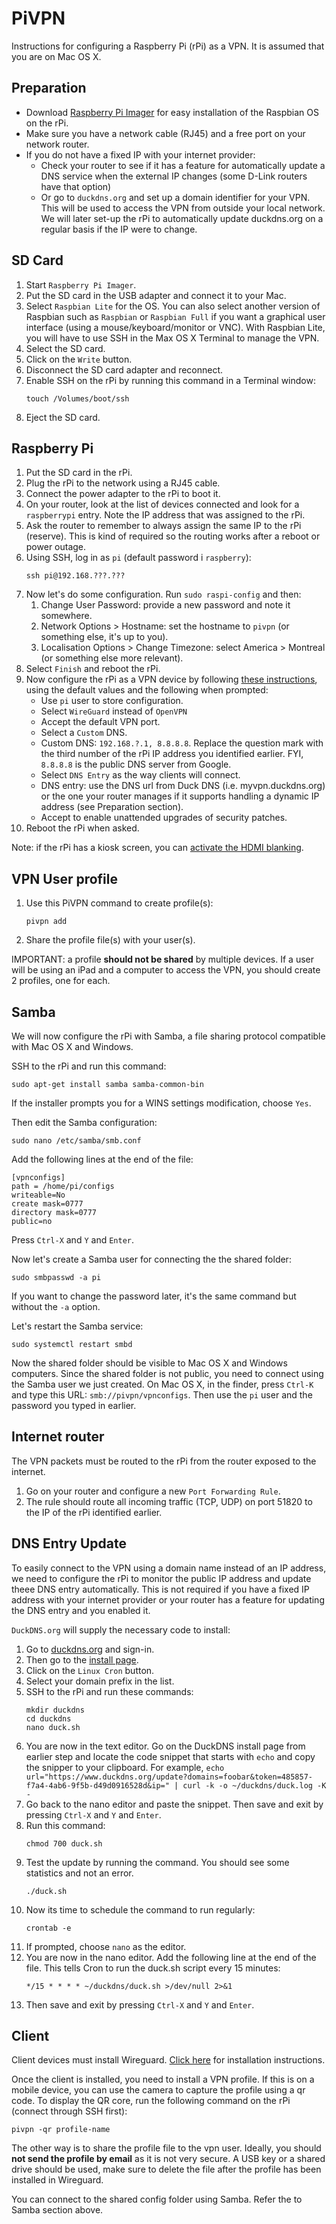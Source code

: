 PiVPN
=====

Instructions for configuring a Raspberry Pi (rPi) as a VPN. It is assumed that you are on Mac OS X.

Preparation
-----

- Download [Raspberry Pi Imager](https://www.raspberrypi.org/downloads/) for easy installation of the Raspbian OS on the rPi.
- Make sure you have a network cable (RJ45) and a free port on your network router.
- If you do not have a fixed IP with your internet provider:
  - Check your router to see if it has a feature for automatically update a DNS service when the external IP changes (some D-Link routers have that option)
  - Or go to `duckdns.org` and set up a domain identifier for your VPN. This will be used to access the VPN from outside your local network. We will later set-up the rPi to automatically update duckdns.org on a regular basis if the IP were to change.

SD Card
-----

1. Start `Raspberry Pi Imager`.
1. Put the SD card in the USB adapter and connect it to your Mac.
1. Select `Raspbian Lite` for the OS. You can also select another version of Raspbian such as `Raspbian` or `Raspbian Full` if you want a graphical user interface (using a mouse/keyboard/monitor or VNC). With Raspbian Lite, you will have to use SSH in the Max OS X Terminal to manage the VPN.
1. Select the SD card.
1. Click on the `Write` button.
1. Disconnect the SD card adapter and reconnect.
1. Enable SSH on the rPi by running this command in a Terminal window:
    ```
    touch /Volumes/boot/ssh
    ```
1. Eject the SD card.

Raspberry Pi
-----

1. Put the SD card in the rPi.
1. Plug the rPi to the network using a RJ45 cable.
1. Connect the power adapter to the rPi to boot it.
1. On your router, look at the list of devices connected and look for a `raspberrypi` entry. Note the IP address that was assigned to the rPi.
1. Ask the router to remember to always assign the same IP to the rPi (reserve). This is kind of required so the routing works after a reboot or power outage.
1. Using SSH, log in as `pi` (default password i `raspberry`):
    ```
    ssh pi@192.168.???.???
    ```
1. Now let's do some configuration. Run `sudo raspi-config` and then:
    1. Change User Password: provide a new password and note it somewhere.
    1. Network Options > Hostname: set the hostname to `pivpn` (or something else, it's up to you).
    1. Localisation Options > Change Timezone: select America > Montreal (or something else more relevant).
1. Select `Finish` and reboot the rPi.
1. Now configure the rPi as a VPN device by following [these instructions](https://pivpn.io/), using the default values and the following when prompted:
    - Use `pi` user to store configuration.
    - Select `WireGuard` instead of `OpenVPN`
    - Accept the default VPN port.
    - Select a `Custom` DNS.
    - Custom DNS: `192.168.?.1, 8.8.8.8`. Replace the question mark with the third number of the rPi IP address you identified earlier. FYI, `8.8.8.8` is the public DNS server from Google.
    - Select `DNS Entry` as the way clients will connect.
    - DNS entry: use the DNS url from Duck DNS (i.e. myvpn.duckdns.org) or the one your router manages if it supports handling a dynamic IP address (see Preparation section).
    - Accept to enable unattended upgrades of security patches.
1. Reboot the rPi when asked.

Note: if the rPi has a kiosk screen, you can [activate the HDMI blanking](https://www.raspberrypi.org/documentation/configuration/screensaver.md).


VPN User profile
----

1. Use this PiVPN command to create profile(s):
    ```
    pivpn add
    ```
1. Share the profile file(s) with your user(s).

IMPORTANT: a profile **should not be shared** by multiple devices. If a user will be using an iPad and a computer to access the VPN, you should create 2 profiles, one for each.

Samba
----

We will now configure the rPi with Samba, a file sharing protocol compatible with Mac OS X and Windows.

SSH to the rPi and run this command:

```
sudo apt-get install samba samba-common-bin
```

If the installer prompts you for a WINS settings modification, choose `Yes`.

Then edit the Samba configuration:

```
sudo nano /etc/samba/smb.conf
```

Add the following lines at the end of the file:

```
[vpnconfigs]
path = /home/pi/configs
writeable=No
create mask=0777
directory mask=0777
public=no
```

Press `Ctrl-X` and `Y` and `Enter`.

Now let's create a Samba user for connecting the the shared folder:

```
sudo smbpasswd -a pi
```

If you want to change the password later, it's the same command but without the `-a` option.

Let's restart the Samba service:

```
sudo systemctl restart smbd
```

Now the shared folder should be visible to Mac OS X and Windows computers. Since the shared folder is not public, you need to connect using the Samba user we just created. On Mac OS X, in the finder, press `Ctrl-K` and type this URL: `smb://pivpn/vpnconfigs`. Then use the `pi` user and the password you typed in earlier.

Internet router
-----

The VPN packets must be routed to the rPi from the router exposed to the internet.

1. Go on your router and configure a new `Port Forwarding Rule`.
1. The rule should route all incoming traffic (TCP, UDP) on port 51820 to the IP of the rPi identified earlier.

DNS Entry Update
-----

To easily connect to the VPN using a domain name instead of an IP address, we need to configure the rPi to monitor the public IP address and update theee DNS entry automatically. This is not required if you have a fixed IP address with your internet provider or your router has a feature for updating the DNS entry and you enabled it.

`DuckDNS.org` will supply the necessary code to install:

1. Go to [duckdns.org](http://duckdns.org) and sign-in.
1. Then go to the [install page](https://www.duckdns.org/install.jsp).
1. Click on the `Linux Cron` button.
1. Select your domain prefix in the list.
1. SSH to the rPi and run these commands:
    ```
    mkdir duckdns
    cd duckdns
    nano duck.sh
    ```
1. You are now in the text editor. Go on the DuckDNS install page from earlier step and locate the code snippet that starts with `echo` and copy the snipper to your clipboard. For example, `echo url="https://www.duckdns.org/update?domains=foobar&token=485857-f7a4-4ab6-9f5b-d49d0916528d&ip=" | curl -k -o ~/duckdns/duck.log -K -`
1. Go back to the nano editor and paste the snippet. Then save and exit by pressing `Ctrl-X` and `Y` and `Enter`.
1. Run this command:
    ```
    chmod 700 duck.sh
    ```
1. Test the update by running the command. You should see some statistics and not an error.
    ```
    ./duck.sh
    ```
1. Now its time to schedule the command to run regularly:
    ```
    crontab -e
    ```
1. If prompted, choose `nano` as the editor.
1. You are now in the nano editor. Add the following line at the end of the file. This tells Cron to run the duck.sh script every 15 minutes:
    ```
    */15 * * * * ~/duckdns/duck.sh >/dev/null 2>&1
    ```
1. Then save and exit by pressing `Ctrl-X` and `Y` and `Enter`.


Client
-----

Client devices must install Wireguard. [Click here](https://www.wireguard.com/install/) for installation instructions.

Once the client is installed, you need to install a VPN profile. If this is on a mobile device, you can use the camera to capture the profile using a qr code. To display the QR core, run the following command on the rPi (connect through SSH first):

```
pivpn -qr profile-name
```

The other way is to share the profile file to the vpn user. Ideally, you should **not send the profile by email** as it is not very secure. A USB key or a shared drive should be used, make sure to delete the file after the profile has been installed in Wireguard.

You can connect to the shared config folder using Samba. Refer the to Samba section above.
